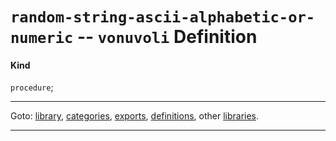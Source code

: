 

<a id='definition__vonuvoli__random-string-ascii-alphabetic-or-numeric'></a>

# `random-string-ascii-alphabetic-or-numeric` -- `vonuvoli` Definition


<a id='definition__vonuvoli__random-string-ascii-alphabetic-or-numeric__kind'></a>

#### Kind

`procedure`;

----

Goto: [library](../../vonuvoli/_index.md#library__vonuvoli), [categories](../../vonuvoli/categories/_index.md#toc__vonuvoli__categories), [exports](../../vonuvoli/exports/_index.md#toc__vonuvoli__exports), [definitions](../../vonuvoli/definitions/_index.md#toc__vonuvoli__definitions), other [libraries](../../_libraries.md#toc__libraries).

----

